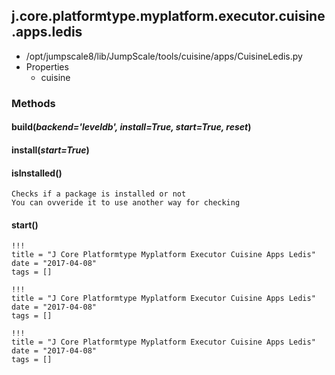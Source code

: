 <!-- toc -->
## j.core.platformtype.myplatform.executor.cuisine.apps.ledis

- /opt/jumpscale8/lib/JumpScale/tools/cuisine/apps/CuisineLedis.py
- Properties
    - cuisine

### Methods

#### build(*backend='leveldb', install=True, start=True, reset*) 

#### install(*start=True*) 

#### isInstalled() 

```
Checks if a package is installed or not
You can ovveride it to use another way for checking

```

#### start() 


```
!!!
title = "J Core Platformtype Myplatform Executor Cuisine Apps Ledis"
date = "2017-04-08"
tags = []
```

```
!!!
title = "J Core Platformtype Myplatform Executor Cuisine Apps Ledis"
date = "2017-04-08"
tags = []
```

```
!!!
title = "J Core Platformtype Myplatform Executor Cuisine Apps Ledis"
date = "2017-04-08"
tags = []
```
